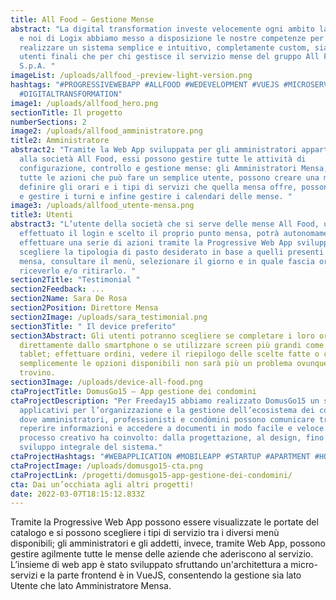 ```yaml
---
title: All Food – Gestione Mense
abstract: "La digital transformation investe velocemente ogni ambito lavorativo
  e noi di Logix abbiamo messo a disposizione le nostre competenze per
  realizzare un sistema semplice e intuitivo, completamente custom, sia per gli
  utenti finali che per chi gestisce il servizio mense del gruppo All Food
  S.p.A. "
imageList: /uploads/allfood_-preview-light-version.png
hashtags: "#PROGRESSIVEWEBAPP #ALLFOOD #WEDEVELOPMENT #VUEJS #MICROSERVIZI
  #DIGITALTRANSFORMATION"
image1: /uploads/allfood_hero.png
sectionTitle: Il progetto
numberSections: 2
image2: /uploads/allfood_amministratore.png
title2: Amministratore
abstract2: "Tramite la Web App sviluppata per gli amministratori appartenenti
  alla società All Food, essi possono gestire tutte le attività di
  configurazione, controllo e gestione mense: gli Amministratori Mensa, oltre a
  tutte le azioni che può fare un semplice utente, possono creare una mensa,
  definire gli orari e i tipi di servizi che quella mensa offre, possono creare
  e gestire i turni e infine gestire i calendari delle mense. "
image3: /uploads/allfood_utente-mensa.png
title3: Utenti
abstract3: "L’utente della società che si serve delle mense All Food, una volta
  effettuato il login e scelto il proprio punto mensa, potrà autonomamente
  effettuare una serie di azioni tramite la Progressive Web App sviluppata:
  scegliere la tipologia di pasto desiderato in base a quelli presenti nella
  mensa, consultare il menù, selezionare il giorno e in quale fascia oraria
  riceverlo e/o ritirarlo. "
section2Title: "Testimonial "
section2Feedback: ...
section2Name: Sara De Rosa
section2Position: Direttore Mensa
section2Image: /uploads/sara_testimonial.png
section3Title: " Il device preferito"
section3Abstract: Gli utenti potranno scegliere se completare i loro ordini
  direttamente dallo smartphone o se utilizzare screen più grandi come pc e
  tablet; effettuare ordini, vedere il riepilogo delle scelte fatte o consultare
  semplicemente le opzioni disponibili non sarà più un problema ovunque essi si
  trovino.
section3Image: /uploads/device-all-food.png
ctaProjectTitle: DomusGo15 – App gestione dei condomini
ctaProjectDescription: "Per Freeday15 abbiamo realizzato DomusGo15 un sistema di
  applicativi per l’organizzazione e la gestione dell’ecosistema dei condomìni
  dove amministratori, professionisti e condòmini possono comunicare tra loro,
  reperire informazioni e accedere a documenti in modo facile e veloce. L’intero
  processo creativo ha coinvolto: dalla progettazione, al design, fino allo
  sviluppo integrale del sistema."
ctaProjectHashtags: "#WEBAPPLICATION #MOBILEAPP #STARTUP #APARTMENT #HOUSE #COMMUNITY "
ctaProjectImage: /uploads/domusgo15-cta.png
ctaProjectLink: /progetti/domusgo15-app-gestione-dei-condomini/
cta: Dai un’occhiata agli altri progetti!
date: 2022-03-07T18:15:12.833Z
---
```

Tramite la Progressive Web App possono essere visualizzate le portate del catalogo e si possono scegliere i tipi di servizio tra i diversi menù disponibili; gli amministratori e gli addetti, invece, tramite Web App, possono gestire agilmente tutte le mense delle aziende che aderiscono al servizio.
L’insieme di web app è stato sviluppato sfruttando un'architettura a micro-servizi e la parte frontend è in VueJS, consentendo la gestione sia lato Utente che lato Amministratore Mensa.